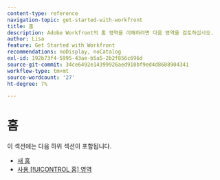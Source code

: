 ```yaml
---
content-type: reference
navigation-topic: get-started-with-workfront
title: 홈
description: Adobe Workfront의 홈 영역을 이해하려면 다음 영역을 검토하십시오.
author: Lisa
feature: Get Started with Workfront
recommendations: noDisplay, noCatalog
exl-id: 192b73f4-5995-43ae-b5a5-2b2f856c696d
source-git-commit: 34ce6492e14399926aed910bf9ed4d8688904341
workflow-type: tm+mt
source-wordcount: '27'
ht-degree: 7%

---
```


# 홈

이 섹션에는 다음 하위 섹션이 포함됩니다.

* [새 홈](../../workfront-basics/using-home/new-home/new-home.md)
* [사용 [!UICONTROL 홈] 영역](../../workfront-basics/using-home/using-the-home-area/use-the-home-area.md)
